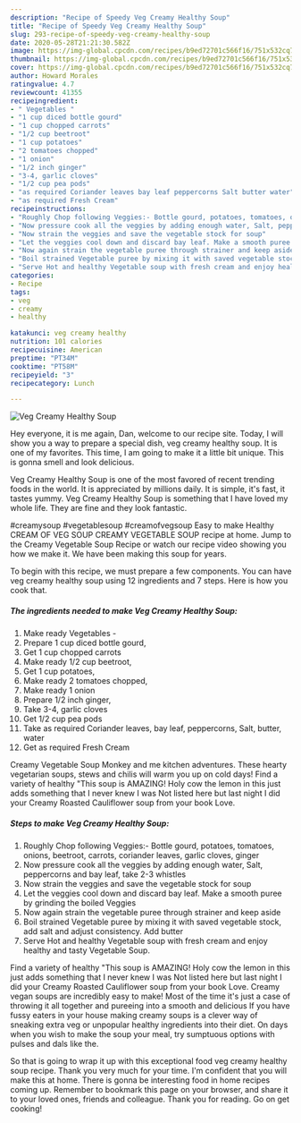 ```yaml
---
description: "Recipe of Speedy Veg Creamy Healthy Soup"
title: "Recipe of Speedy Veg Creamy Healthy Soup"
slug: 293-recipe-of-speedy-veg-creamy-healthy-soup
date: 2020-05-28T21:21:30.582Z
image: https://img-global.cpcdn.com/recipes/b9ed72701c566f16/751x532cq70/veg-creamy-healthy-soup-recipe-main-photo.jpg
thumbnail: https://img-global.cpcdn.com/recipes/b9ed72701c566f16/751x532cq70/veg-creamy-healthy-soup-recipe-main-photo.jpg
cover: https://img-global.cpcdn.com/recipes/b9ed72701c566f16/751x532cq70/veg-creamy-healthy-soup-recipe-main-photo.jpg
author: Howard Morales
ratingvalue: 4.7
reviewcount: 41355
recipeingredient:
- " Vegetables "
- "1 cup diced bottle gourd"
- "1 cup chopped carrots"
- "1/2 cup beetroot"
- "1 cup potatoes"
- "2 tomatoes chopped"
- "1 onion"
- "1/2 inch ginger"
- "3-4, garlic cloves"
- "1/2 cup pea pods"
- "as required Coriander leaves bay leaf peppercorns Salt butter water"
- "as required Fresh Cream"
recipeinstructions:
- "Roughly Chop following Veggies:- Bottle gourd, potatoes, tomatoes, onions, beetroot, carrots, coriander leaves, garlic cloves, ginger"
- "Now pressure cook all the veggies by adding enough water, Salt, peppercorns and bay leaf, take 2-3 whistles"
- "Now strain the veggies and save the vegetable stock for soup"
- "Let the veggies cool down and discard bay leaf. Make a smooth puree by grinding the boiled Veggies"
- "Now again strain the vegetable puree through strainer and keep aside"
- "Boil strained Vegetable puree by mixing it with saved vegetable stock, add salt and adjust consistency. Add butter"
- "Serve Hot and healthy Vegetable soup with fresh cream and enjoy healthy and tasty Vegetable Soup."
categories:
- Recipe
tags:
- veg
- creamy
- healthy

katakunci: veg creamy healthy 
nutrition: 101 calories
recipecuisine: American
preptime: "PT34M"
cooktime: "PT58M"
recipeyield: "3"
recipecategory: Lunch

---
```



![Veg Creamy Healthy Soup](https://img-global.cpcdn.com/recipes/b9ed72701c566f16/751x532cq70/veg-creamy-healthy-soup-recipe-main-photo.jpg)

Hey everyone, it is me again, Dan, welcome to our recipe site. Today, I will show you a way to prepare a special dish, veg creamy healthy soup. It is one of my favorites. This time, I am going to make it a little bit unique. This is gonna smell and look delicious.

Veg Creamy Healthy Soup is one of the most favored of recent trending foods in the world. It is appreciated by millions daily. It is simple, it's fast, it tastes yummy. Veg Creamy Healthy Soup is something that I have loved my whole life. They are fine and they look fantastic.

#creamysoup #vegetablesoup #creamofvegsoup Easy to make Healthy CREAM OF VEG SOUP CREAMY VEGETABLE SOUP recipe at home. Jump to the Creamy Vegetable Soup Recipe or watch our recipe video showing you how we make it. We have been making this soup for years.


To begin with this recipe, we must prepare a few components. You can have veg creamy healthy soup using 12 ingredients and 7 steps. Here is how you cook that.

<!--inarticleads1-->

##### The ingredients needed to make Veg Creamy Healthy Soup:

1. Make ready  Vegetables -
1. Prepare 1 cup diced bottle gourd,
1. Get 1 cup chopped carrots
1. Make ready 1/2 cup beetroot,
1. Get 1 cup potatoes,
1. Make ready 2 tomatoes chopped,
1. Make ready 1 onion
1. Prepare 1/2 inch ginger,
1. Take 3-4, garlic cloves
1. Get 1/2 cup pea pods
1. Take as required Coriander leaves, bay leaf, peppercorns, Salt, butter, water
1. Get as required Fresh Cream


Creamy Vegetable Soup Monkey and me kitchen adventures. These hearty vegetarian soups, stews and chilis will warm you up on cold days! Find a variety of healthy &#34;This soup is AMAZING! Holy cow the lemon in this just adds something that I never knew I was Not listed here but last night I did your Creamy Roasted Cauliflower soup from your book Love. 

<!--inarticleads2-->

##### Steps to make Veg Creamy Healthy Soup:

1. Roughly Chop following Veggies:- Bottle gourd, potatoes, tomatoes, onions, beetroot, carrots, coriander leaves, garlic cloves, ginger
1. Now pressure cook all the veggies by adding enough water, Salt, peppercorns and bay leaf, take 2-3 whistles
1. Now strain the veggies and save the vegetable stock for soup
1. Let the veggies cool down and discard bay leaf. Make a smooth puree by grinding the boiled Veggies
1. Now again strain the vegetable puree through strainer and keep aside
1. Boil strained Vegetable puree by mixing it with saved vegetable stock, add salt and adjust consistency. Add butter
1. Serve Hot and healthy Vegetable soup with fresh cream and enjoy healthy and tasty Vegetable Soup.


Find a variety of healthy &#34;This soup is AMAZING! Holy cow the lemon in this just adds something that I never knew I was Not listed here but last night I did your Creamy Roasted Cauliflower soup from your book Love. Creamy vegan soups are incredibly easy to make! Most of the time it&#39;s just a case of throwing it all together and pureeing into a smooth and delicious If you have fussy eaters in your house making creamy soups is a clever way of sneaking extra veg or unpopular healthy ingredients into their diet. On days when you wish to make the soup your meal, try sumptuous options with pulses and dals like the. 

So that is going to wrap it up with this exceptional food veg creamy healthy soup recipe. Thank you very much for your time. I'm confident that you will make this at home. There is gonna be interesting food in home recipes coming up. Remember to bookmark this page on your browser, and share it to your loved ones, friends and colleague. Thank you for reading. Go on get cooking!
